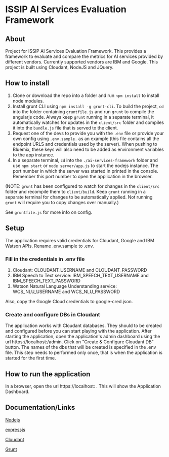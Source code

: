 # ISSIP AI Services Evaluation Framework

## About
Project for ISSIP AI Services Evaluation Framework. This provides a framework to evaluate and compare the metrics for AI services provided by different vendors.
Currently supported vendors are IBM and Google.
This project is built using Cloudant, NodeJS and JQuery.

## How to install
1. Clone or download the repo into a folder and run `npm install` to install node modules.
2. Install grunt CLI using `npm install -g grunt-cli`. To build the project, `cd` into the folder containing `gruntfile.js` and run `grunt` to compile the angularjs code. Always keep `grunt` running in a separate terminal, it automatically watches for updates in the `client/src` folder and compiles it into the `bundle.js` file that is served to the client.
3. Request one of the devs to provide you with the `.env` file or provide your own config using `.env.sample.` as an example (this file contains all the endpoint URLS and credentials used by the server). When pushing to Bluemix, these keys will also need to be added as environment variables to the app instance.
4. In a separate terminal, `cd` into the `./ai-services-framework` folder and use `npm start` or `node server/app.js` to start the nodejs instance.
The port number in which the server was started in printed in the console. Remember this port number to open the application in the browser.

(NOTE: `grunt` has been configured to watch for changes in the `client/src` folder and recompile them to `client/build`. Keep `grunt` running in a separate terminal for changes to be automatically applied. Not running `grunt` will require you to copy changes over manually.)

See `gruntfile.js` for more info on config.

## Setup
The application requires valid credentials for Cloudant, Google and IBM Watson APIs.
Rename .env.sample to .env.

### Fill in the credentials in .env file ###
1. Cloudant: CLOUDANT_USERNAME and CLOUDANT_PASSWORD
2. IBM Speech to Text service: IBM_SPEECH_TEXT_USERNAME and IBM_SPEECH_TEXT_PASSWORD
3. Watson Natural Language Understanding service: WCS_NLU_USERNAME and WCS_NLU_PASSWORD

Also, copy the Google Cloud credentials to google-cred.json.

### Create and configure DBs in Cloudant ###
The application works with Cloudant databases. They should to be created and configured before you can start playing with the application.
After starting the application, open the application's admin dashboard using the url https://localhost:<port-number>/admin.
Click on "Create & Configure Cloudant DB" button. The names of the dbs that will be created is specified in the .env file.
This step needs to performed only once, that is when the application is started for the first time.

## How to run the application ##
In a browser, open the url https://localhost:<port-number> . This will show the Application Dashboard.

## Documentation/Links
[Nodejs](https://nodejs.org/api/)

[expressjs](https://expressjs.com/)

[Cloudant](https://docs.cloudant.com/api.html)

[Grunt](https://gruntjs.com/getting-started)
